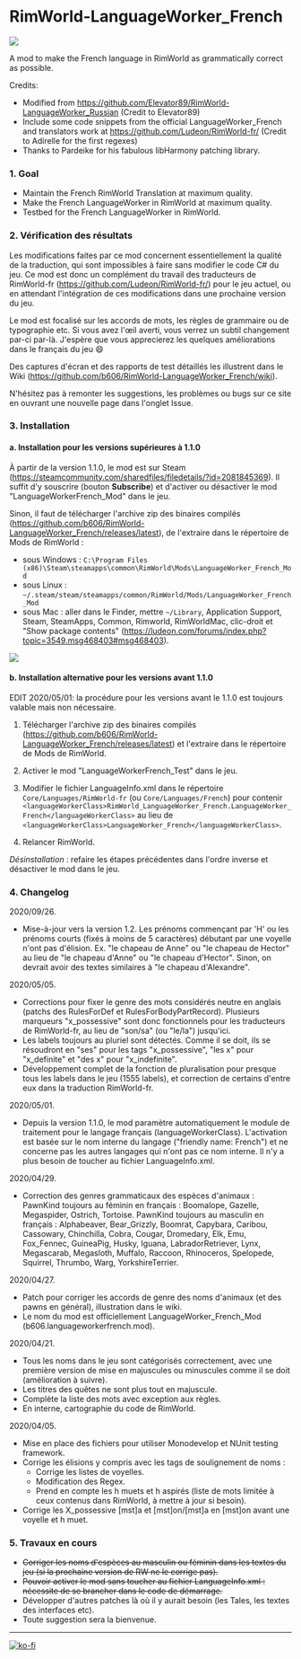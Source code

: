 # RimWorld-LanguageWorker_French
![]( https://raw.githubusercontent.com/wiki/b606/RimWorld-LanguageWorker_French/images/LWKR_French_Mod_banner.png)

A mod to make the French language in RimWorld as grammatically correct as possible.

Credits:
 - Modified from https://github.com/Elevator89/RimWorld-LanguageWorker_Russian
   (Credit to Elevator89)
 - Include some code snippets from the official LanguageWorker_French and translators work at
   https://github.com/Ludeon/RimWorld-fr/ (Credit to Adirelle for the first regexes)
 - Thanks to Pardeike for his fabulous libHarmony patching library.

### 1. Goal
 - Maintain the French RimWorld Translation at maximum quality.
 - Make the French LanguageWorker in RimWorld at maximum quality.
 - Testbed for the French LanguageWorker in RimWorld.
 
### 2. Vérification des résultats

Les modifications faites par ce mod concernent essentiellement la qualité de la traduction, qui sont impossibles à faire sans modifier le code C# du jeu. Ce mod est donc un complément du travail des traducteurs de RimWorld-fr (https://github.com/Ludeon/RimWorld-fr/) pour le jeu actuel, ou en attendant l'intégration de ces modifications dans une prochaine version du jeu.

Le mod est focalisé sur les accords de mots, les règles de grammaire ou de typographie etc. Si vous avez l'œil averti, vous verrez un subtil changement par-ci par-là. J'espère que vous apprecierez les quelques améliorations dans le français du jeu :smile:

Des captures d'écran et des rapports de test détaillés les illustrent dans le Wiki (https://github.com/b606/RimWorld-LanguageWorker_French/wiki).

N'hésitez pas à remonter les suggestions, les problèmes ou bugs sur ce site en ouvrant une nouvelle page dans l'onglet Issue.

### 3. Installation

#### a. Installation pour les versions supérieures à 1.1.0

À partir de la version 1.1.0, le mod est sur Steam (https://steamcommunity.com/sharedfiles/filedetails/?id=2081845369). Il suffit d'y souscrire (bouton **Subscribe**) et d'activer ou désactiver le mod "LanguageWorkerFrench_Mod" dans le jeu.

Sinon, il faut de télécharger l'archive zip des binaires compilés (https://github.com/b606/RimWorld-LanguageWorker_French/releases/latest), de l'extraire dans le répertoire de Mods de RimWorld :

 - sous Windows : `C:\Program Files (x86)\Steam\steamapps\common\RimWorld\Mods\LanguageWorker_French_Mod`
 - sous Linux : `~/.steam/steam/steamapps/common/RimWorld/Mods/LanguageWorker_French_Mod`
 - sous Mac : aller dans le Finder, mettre `~/Library`, Application Support, Steam, SteamApps, Common, Rimworld, RimWorldMac, clic-droit et "Show package contents" (https://ludeon.com/forums/index.php?topic=3549.msg468403#msg468403).

![]( https://raw.githubusercontent.com/wiki/b606/RimWorld-LanguageWorker_French/images/LWKR_French_Mod_folders.png)
 
#### b. Installation alternative pour les versions avant 1.1.0

EDIT 2020/05/01: la procédure pour les versions avant le 1.1.0 est toujours valable mais non nécessaire.

  1. Télécharger l'archive zip des binaires compilés (https://github.com/b606/RimWorld-LanguageWorker_French/releases/latest) et l'extraire dans le répertoire de Mods de RimWorld.
 
  2. Activer le mod "LanguageWorkerFrench_Test" dans le jeu.
    
  3. Modifier le fichier LanguageInfo.xml dans le répertoire `Core/Languages/RimWorld-fr` (ou `Core/Languages/French`) pour contenir `<languageWorkerClass>RimWorld_LanguageWorker_French.LanguageWorker_French</languageWorkerClass>` au lieu de `<languageWorkerClass>LanguageWorker_French</languageWorkerClass>`.
   
  4. Relancer RimWorld.
 
  *Désinstallation* : refaire les étapes précédentes dans l'ordre inverse et désactiver le mod dans le jeu.
 
### 4. Changelog

2020/09/26.
  - Mise-à-jour vers la version 1.2. Les prénoms commençant par 'H' ou les prénoms courts
    (fixés à moins de 5 caractères) débutant par une voyelle n'ont pas d'élision.
    Ex. "le chapeau de Anne" ou "le chapeau de Hector" au lieu de "le chapeau d'Anne" ou
    "le chapeau d'Hector". Sinon, on devrait avoir des textes similaires à "le chapeau
    d'Alexandre".
	
2020/05/05.
  - Corrections pour fixer le genre des mots considérés neutre en anglais (patchs des RulesForDef et 
    RulesForBodyPartRecord). Plusieurs marqueurs "x_possessive" sont donc fonctionnels pour les traducteurs de
    RimWorld-fr, au lieu de "son/sa" (ou "le/la") jusqu'ici.
  - Les labels toujours au pluriel sont détectés. Comme il se doit, ils se résoudront en "ses" pour les tags 
   "x_possessive", "les x" pour "x_definite" et "des x" pour "x_indefinite".
  - Développement complet de la fonction de pluralisation pour presque tous les labels dans le jeu (1555 labels),
    et correction de certains d'entre eux dans la traduction RimWorld-fr.

2020/05/01.
  - Depuis la version 1.1.0, le mod paramètre automatiquement le module de traitement pour le langage français (languageWorkerClass). L'activation est basée sur le nom interne du langage ("friendly name: French") et ne concerne pas les autres langages qui n'ont pas ce nom interne. Il n'y a plus besoin de toucher au fichier LanguageInfo.xml.

2020/04/29.
  - Correction des genres grammaticaux des espèces d'animaux :
    PawnKind toujours au féminin en français : Boomalope, Gazelle, Megaspider, Ostrich, Tortoise.
    PawnKind toujours au masculin en français : Alphabeaver, Bear_Grizzly, Boomrat, Capybara, Caribou, Cassowary, Chinchilla, Cobra, Cougar, Dromedary, Elk, Emu, Fox_Fennec, GuineaPig, Husky, Iguana, LabradorRetriever, Lynx, Megascarab, Megasloth, Muffalo, Raccoon, Rhinoceros, Spelopede, Squirrel, Thrumbo, Warg, YorkshireTerrier.

2020/04/27.
  - Patch pour corriger les accords de genre des noms d'animaux (et des pawns en général), illustration dans le wiki.
  - Le nom du mod est officiellement LanguageWorker_French_Mod (b606.languageworkerfrench.mod).

2020/04/21.
  - Tous les noms dans le jeu sont catégorisés correctement, avec une première version de mise en majuscules ou minuscules comme il se doit (amélioration à suivre).
  - Les titres des quêtes ne sont plus tout en majuscule.
  - Complète la liste des mots avec exception aux règles.
  - En interne, cartographie du code de RimWorld.

2020/04/05.
  - Mise en place des fichiers pour utiliser Monodevelop et NUnit testing framework.
  - Corrige les élisions y compris avec les tags de soulignement de noms :
    - Corrige les listes de voyelles.
    - Modification des Regex.
    - Prend en compte les h muets et h aspirés (liste de mots limitée à ceux contenus
      dans RimWorld, à mettre à jour si besoin).
  - Corrige les X_possessive [mst]a et [mst]on/[mst]a en [mst]on avant une voyelle et h muet.
  
### 5. Travaux en cours

  - ~~Corriger les noms d'espèces au masculin ou féminin dans les textes du jeu (si la prochaine version de RW ne le corrige pas).~~
  - ~~Pouvoir activer le mod sans toucher au fichier LanguageInfo.xml : nécessite de se brancher dans le code de démarrage.~~
  - Développer d'autres patches là où il y aurait besoin (les Tales, les textes des interfaces etc).
  - Toute suggestion sera la bienvenue.
 
---
[![ko-fi](https://www.ko-fi.com/img/githubbutton_sm.svg)](https://ko-fi.com/Z8Z51KQ21)

